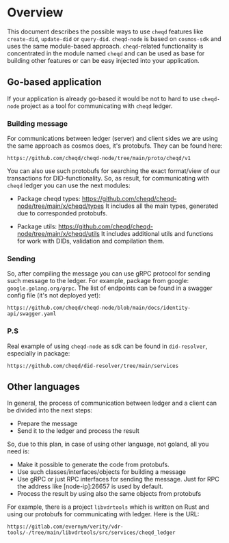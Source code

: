 # Overview

This document describes the possible ways to use `cheqd` features like `create-did`, `update-did` or `query-did`.
`cheqd-node` is based on `cosmos-sdk` and uses the same module-based approach. `cheqd`-related functionality is concentrated in the module named `cheqd` and can be used as base for building other features or can be easy injected into your application.

## Go-based application

If your application is already go-based it would be not to hard to use `cheqd-node` project as a tool for communicating with `cheqd` ledger.

### Building message

For communications between ledger (server) and client sides we are using the same approach as cosmos does, it's protobufs. They can be found here:

```link
https://github.com/cheqd/cheqd-node/tree/main/proto/cheqd/v1
```

You can also use such protobufs for searching the exact format/view of our transactions for DID-functionality. So, as result, for communicating with `cheqd` ledger you can use the next modules:

- Package cheqd types: <https://github.com/cheqd/cheqd-node/tree/main/x/cheqd/types>
It includes all the main types, generated due to corresponded protobufs.

- Package utils: <https://github.com/cheqd/cheqd-node/tree/main/x/cheqd/utils>
It includes additional utils and functions for work with DIDs, validation and compilation them.

### Sending

So, after compiling the message you can use gRPC protocol for sending such message to the ledger. For example, package from google: `google.golang.org/grpc`.
The list of endpoints can be found in a swagger config file (it's not deployed yet):

```link
https://github.com/cheqd/cheqd-node/blob/main/docs/identity-api/swagger.yaml
```

### P.S

Real example of using `cheqd-node` as sdk can be found in `did-resolver`, especially in package:

```link
https://github.com/cheqd/did-resolver/tree/main/services
```

## Other languages

In general, the process of communication between ledger and a client can be divided into the next steps:

- Prepare the message
- Send it to the ledger and process the result

So, due to this plan, in case of using other language, not goland, all you need is:

- Make it possible to generate the code from protobufs.
- Use such classes/interfaces/objects for building a message
- Use gRPC or just RPC interfaces for sending the message. Just for RPC the address like [node-ip]:26657 is used by default.
- Process the result by using also the same objects from protobufs

For example, there is a project `libvdrtools` which is written on Rust and using our protobufs for communicating with ledger.
Here is the URL:

```link
https://gitlab.com/evernym/verity/vdr-tools/-/tree/main/libvdrtools/src/services/cheqd_ledger
```

